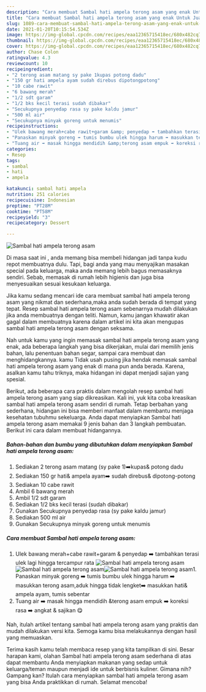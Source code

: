 ```yaml
---
description: "Cara membuat Sambal hati ampela terong asam yang enak Untuk Jualan"
title: "Cara membuat Sambal hati ampela terong asam yang enak Untuk Jualan"
slug: 1089-cara-membuat-sambal-hati-ampela-terong-asam-yang-enak-untuk-jualan
date: 2021-01-20T10:15:54.534Z
image: https://img-global.cpcdn.com/recipes/eaa12365715418ec/680x482cq70/sambal-hati-ampela-terong-asam-foto-resep-utama.jpg
thumbnail: https://img-global.cpcdn.com/recipes/eaa12365715418ec/680x482cq70/sambal-hati-ampela-terong-asam-foto-resep-utama.jpg
cover: https://img-global.cpcdn.com/recipes/eaa12365715418ec/680x482cq70/sambal-hati-ampela-terong-asam-foto-resep-utama.jpg
author: Chase Colon
ratingvalue: 4.3
reviewcount: 10
recipeingredient:
- "2 terong asam matang sy pake 1kupas potong dadu"
- "150 gr hati ampela ayam sudah direbus dipotongpotong"
- "10 cabe rawit"
- "6 bawang merah"
- "1/2 sdt garam"
- "1/2 bks kecil terasi sudah dibakar"
- "Secukupnya penyedap rasa sy pake kaldu jamur"
- "500 ml air"
- "Secukupnya minyak goreng untuk menumis"
recipeinstructions:
- "Ulek bawang merah+cabe rawit+garam &amp; penyedap ➡️ tambahkan terasi ulek lagi hingga tercampur rata"
- "Panaskan minyak goreng ➡️ tumis bumbu ulek hingga harum ➡️ masukkan terong asam,aduk hingga tidak lengket➡️ masukkan hati&amp; ampela ayam, tumis sebentar"
- "Tuang air ➡️ masak hingga mendidih &amp;terong asam empuk ➡️ koreksi rasa ➡️ angkat &amp; sajikan 😋"
categories:
- Resep
tags:
- sambal
- hati
- ampela

katakunci: sambal hati ampela 
nutrition: 251 calories
recipecuisine: Indonesian
preptime: "PT28M"
cooktime: "PT58M"
recipeyield: "3"
recipecategory: Dessert

---
```



![Sambal hati ampela terong asam](https://img-global.cpcdn.com/recipes/eaa12365715418ec/680x482cq70/sambal-hati-ampela-terong-asam-foto-resep-utama.jpg)

Di masa  saat ini , anda memang bisa membeli hidangan jadi tanpa kudu repot membuatnya dulu. Tapi, bagi anda yang mau menyajikan masakan special pada keluarga, maka anda memang lebih bagus memasaknya sendiri. Sebab, memasak di rumah lebih higienis dan juga bisa menyesuaikan sesuai kesukaan keluarga.

Jika kamu sedang mencari ide cara membuat sambal hati ampela terong asam yang nikmat dan sederhana,maka anda sudah berada di tempat yang tepat. Resep sambal hati ampela terong asam  sebenarnya mudah dilakukan jika anda membuatnya dengan teliti. Namun, kamu jangan khawatir akan gagal dalam membuatnya 
karena dalam artikel ini kita akan mengupas sambal hati ampela terong asam dengan seksama.  



Nah untuk kamu yang ingin memasak sambal hati ampela terong asam yang enak, ada beberapa langkah yang bisa dikerjakan, mulai dari memilih jenis bahan, lalu penentuan bahan segar, sampai cara membuat dan menghidangkannya. kamu Tidak usah pusing jika hendak memasak sambal hati ampela terong asam yang enak di mana pun anda berada. Karena, asalkan kamu  tahu triknya, maka hidangan ini dapat menjadi sajian yang spesial.

Berikut, ada beberapa cara praktis  dalam mengolah resep sambal hati ampela terong asam yang siap dikreasikan. Kali ini, yuk kita coba kreasikan sambal hati ampela terong asam sendiri di rumah. Tetap berbahan yang sederhana, hidangan ini bisa memberi manfaat dalam membantu menjaga kesehatan tubuhmu sekeluarga. Anda dapat menyiapkan Sambal hati ampela terong asam memakai 9 jenis bahan dan 3 langkah pembuatan. Berikut ini cara dalam membuat hidangannya.

<!--inarticleads1-->

##### Bahan-bahan dan bumbu yang dibutuhkan dalam menyiapkan Sambal hati ampela terong asam:

1. Sediakan 2 terong asam matang (sy pake 1)➡️kupas&amp; potong dadu
1. Sediakan 150 gr hati&amp; ampela ayam➡️ sudah direbus&amp; dipotong-potong
1. Sediakan 10 cabe rawit
1. Ambil 6 bawang merah
1. Ambil 1/2 sdt garam
1. Sediakan 1/2 bks kecil terasi (sudah dibakar)
1. Gunakan Secukupnya penyedap rasa (sy pake kaldu jamur)
1. Sediakan 500 ml air
1. Gunakan Secukupnya minyak goreng untuk menumis




<!--inarticleads2-->

##### Cara membuat Sambal hati ampela terong asam:

1. Ulek bawang merah+cabe rawit+garam &amp; penyedap ➡️ tambahkan terasi ulek lagi hingga tercampur rata
<img src="https://img-global.cpcdn.com/steps/9b7ec3baa40e365c/160x128cq70/sambal-hati-ampela-terong-asam-langkah-memasak-1-foto.jpg" alt="Sambal hati ampela terong asam"><img src="https://img-global.cpcdn.com/steps/30ef58f72abfdfdd/160x128cq70/sambal-hati-ampela-terong-asam-langkah-memasak-1-foto.jpg" alt="Sambal hati ampela terong asam"><img src="https://img-global.cpcdn.com/steps/0006ddfbbfdd51d1/160x128cq70/sambal-hati-ampela-terong-asam-langkah-memasak-1-foto.jpg" alt="Sambal hati ampela terong asam">1. Panaskan minyak goreng ➡️ tumis bumbu ulek hingga harum ➡️ masukkan terong asam,aduk hingga tidak lengket➡️ masukkan hati&amp; ampela ayam, tumis sebentar
1. Tuang air ➡️ masak hingga mendidih &amp;terong asam empuk ➡️ koreksi rasa ➡️ angkat &amp; sajikan 😋




Nah, itulah artikel tentang  sambal hati ampela terong asam  yang praktis dan mudah dilakukan versi kita. Semoga kamu bisa melakukannya dengan hasil yang memuaskan. 

Terima kasih kamu telah membaca resep yang kita tampilkan di sini. Besar harapan kami, olahan  Sambal hati ampela terong asam sederhana di atas dapat membantu Anda menyiapkan makanan yang sedap untuk keluarga/teman maupun menjadi ide untuk berbisnis kuliner. Gimana nih? Gampang kan? Itulah cara menyiapkan sambal hati ampela terong asam yang bisa Anda praktikkan di rumah. Selamat mencoba!

